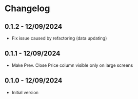 # Changelog

## 0.1.2 - 12/09/2024

- Fix issue caused by refactoring (data updating)

## 0.1.1 - 12/09/2024

- Make Prev. Close Price column visible only on large screens

## 0.1.0 - 12/09/2024

- Initial version
